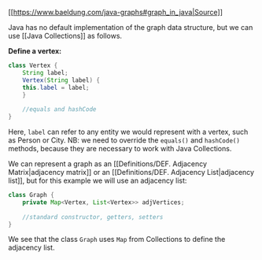 [[https://www.baeldung.com/java-graphs#graph_in_java|Source]]

Java has no default implementation of the graph data structure, but we can use [[Java Collections]] as follows.

**Define a vertex:**
```java
class Vertex {
	String label;
	Vertex(String label) {
	this.label = label;
	}
	
	//equals and hashCode
}
```
Here, `label` can refer to any entity we would represent with a vertex, such as Person or City.
NB: we need to override the  `equals()` and `hashCode()` methods, because they are necessary to work with Java Collections.

We can represent a graph as an [[Definitions/DEF. Adjacency Matrix|adjacency matrix]] or an [[Definitions/DEF. Adjacency List|adjacency list]], but for this example we will use an adjacency list:
```java
class Graph {
	private Map<Vertex, List<Vertex>> adjVertices;
	
	//standard constructor, getters, setters
}
```
We see that the class `Graph` uses `Map` from Collections to define the adjacency list.
